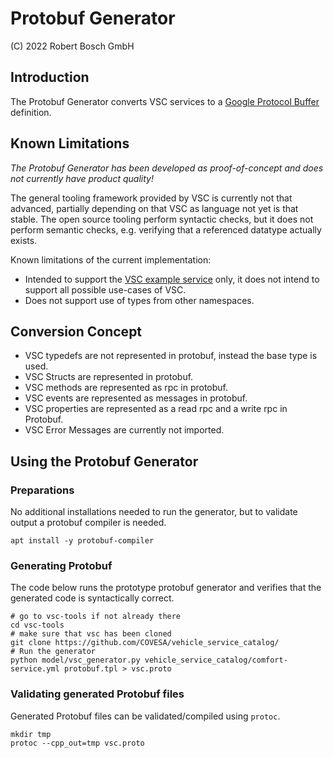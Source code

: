 # Protobuf Generator

(C) 2022 Robert Bosch GmbH

## Introduction

The Protobuf Generator converts VSC services to a [Google Protocol Buffer](https://developers.google.com/protocol-buffers/) definition.

## Known Limitations

*The Protobuf Generator has been developed as proof-of-concept and does not currently have product quality!*

The general tooling framework provided by VSC is currently not that advanced, partially depending on that VSC as language not yet is that stable.
The open source tooling perform syntactic checks, but it does not perform semantic checks, e.g. verifying that a referenced datatype actually exists.

Known limitations of the current implementation:

* Intended to support the [VSC example service](https://github.com/COVESA/vehicle_service_catalog/blob/master/comfort-service.yml) only, it does not intend to support all possible use-cases of VSC.
* Does not support use of types from other namespaces.

## Conversion Concept

* VSC typedefs are not represented in protobuf, instead the base type is used.
* VSC Structs are represented in protobuf.
* VSC methods are represented as rpc in protobuf.
* VSC events are represented as messages in protobuf.
* VSC properties are represented as a read rpc and a write rpc in Protobuf.
* VSC Error Messages are currently not imported.

## Using the Protobuf Generator


### Preparations

No additional installations needed to run the generator, but to validate output a protobuf compiler is needed. 

```
apt install -y protobuf-compiler
```

### Generating Protobuf

The code below runs the prototype protobuf generator and verifies that the generated code is syntactically correct.

```
# go to vsc-tools if not already there
cd vsc-tools
# make sure that vsc has been cloned
git clone https://github.com/COVESA/vehicle_service_catalog/
# Run the generator
python model/vsc_generator.py vehicle_service_catalog/comfort-service.yml protobuf.tpl > vsc.proto
```

### Validating generated Protobuf files

Generated Protobuf files can be validated/compiled using `protoc`.

```
mkdir tmp
protoc --cpp_out=tmp vsc.proto
```

